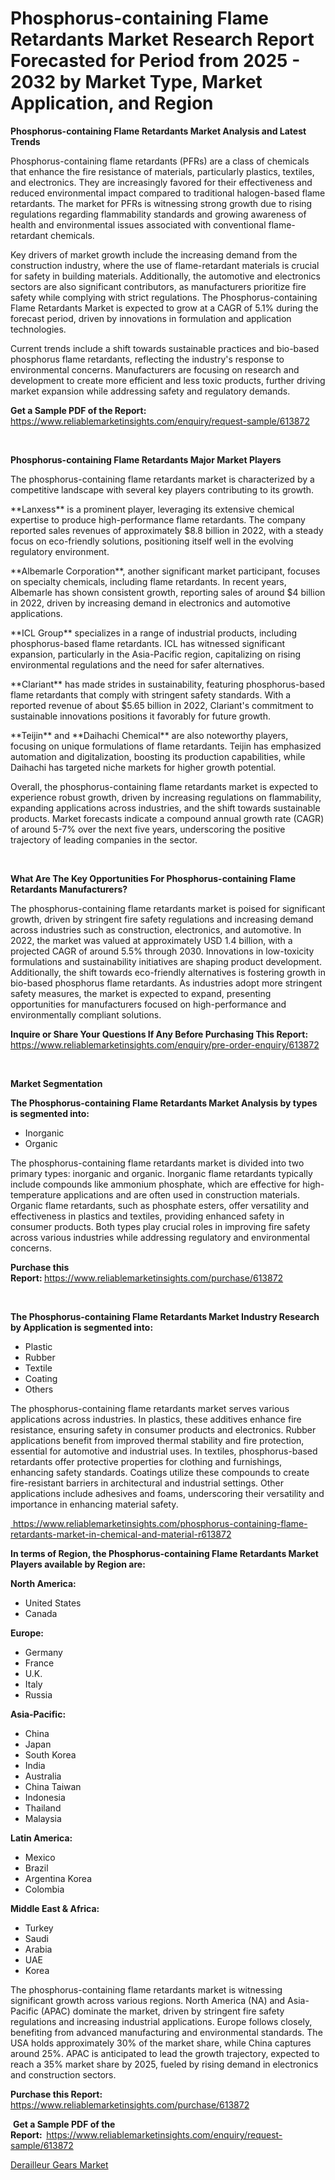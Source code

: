 <p><h1>Phosphorus-containing Flame Retardants Market Research Report Forecasted for Period from 2025 -  2032 by Market Type, Market Application, and Region</h1></p><p><strong>Phosphorus-containing Flame Retardants Market Analysis and Latest Trends</strong></p>
<p><p>Phosphorus-containing flame retardants (PFRs) are a class of chemicals that enhance the fire resistance of materials, particularly plastics, textiles, and electronics. They are increasingly favored for their effectiveness and reduced environmental impact compared to traditional halogen-based flame retardants. The market for PFRs is witnessing strong growth due to rising regulations regarding flammability standards and growing awareness of health and environmental issues associated with conventional flame-retardant chemicals.</p><p>Key drivers of market growth include the increasing demand from the construction industry, where the use of flame-retardant materials is crucial for safety in building materials. Additionally, the automotive and electronics sectors are also significant contributors, as manufacturers prioritize fire safety while complying with strict regulations. The Phosphorus-containing Flame Retardants Market is expected to grow at a CAGR of 5.1% during the forecast period, driven by innovations in formulation and application technologies.</p><p>Current trends include a shift towards sustainable practices and bio-based phosphorus flame retardants, reflecting the industry's response to environmental concerns. Manufacturers are focusing on research and development to create more efficient and less toxic products, further driving market expansion while addressing safety and regulatory demands.</p></p>
<p><strong>Get a Sample PDF of the Report:&nbsp;</strong> <a href="https://www.reliablemarketinsights.com/enquiry/request-sample/613872?utm_campaign=3064&utm_medium=2&utm_source=Github&utm_content=ia&utm_term=24032025&utm_id=phosphorus-containing-flame-retardants">https://www.reliablemarketinsights.com/enquiry/request-sample/613872</a></p>
<p>&nbsp;</p>
<p><strong>Phosphorus-containing Flame Retardants Major Market Players</strong></p>
<p><p>The phosphorus-containing flame retardants market is characterized by a competitive landscape with several key players contributing to its growth. </p><p>**Lanxess** is a prominent player, leveraging its extensive chemical expertise to produce high-performance flame retardants. The company reported sales revenues of approximately $8.8 billion in 2022, with a steady focus on eco-friendly solutions, positioning itself well in the evolving regulatory environment.</p><p>**Albemarle Corporation**, another significant market participant, focuses on specialty chemicals, including flame retardants. In recent years, Albemarle has shown consistent growth, reporting sales of around $4 billion in 2022, driven by increasing demand in electronics and automotive applications.</p><p>**ICL Group** specializes in a range of industrial products, including phosphorus-based flame retardants. ICL has witnessed significant expansion, particularly in the Asia-Pacific region, capitalizing on rising environmental regulations and the need for safer alternatives.</p><p>**Clariant** has made strides in sustainability, featuring phosphorus-based flame retardants that comply with stringent safety standards. With a reported revenue of about $5.65 billion in 2022, Clariant's commitment to sustainable innovations positions it favorably for future growth.</p><p>**Teijin** and **Daihachi Chemical** are also noteworthy players, focusing on unique formulations of flame retardants. Teijin has emphasized automation and digitalization, boosting its production capabilities, while Daihachi has targeted niche markets for higher growth potential.</p><p>Overall, the phosphorus-containing flame retardants market is expected to experience robust growth, driven by increasing regulations on flammability, expanding applications across industries, and the shift towards sustainable products. Market forecasts indicate a compound annual growth rate (CAGR) of around 5-7% over the next five years, underscoring the positive trajectory of leading companies in the sector.</p></p>
<p>&nbsp;</p>
<p><strong>What Are The Key Opportunities For Phosphorus-containing Flame Retardants Manufacturers?</strong></p>
<p><p>The phosphorus-containing flame retardants market is poised for significant growth, driven by stringent fire safety regulations and increasing demand across industries such as construction, electronics, and automotive. In 2022, the market was valued at approximately USD 1.4 billion, with a projected CAGR of around 5.5% through 2030. Innovations in low-toxicity formulations and sustainability initiatives are shaping product development. Additionally, the shift towards eco-friendly alternatives is fostering growth in bio-based phosphorus flame retardants. As industries adopt more stringent safety measures, the market is expected to expand, presenting opportunities for manufacturers focused on high-performance and environmentally compliant solutions.</p></p>
<p><strong>Inquire or Share Your Questions If Any Before Purchasing This Report:</strong> <a href="https://www.reliablemarketinsights.com/enquiry/pre-order-enquiry/613872?utm_campaign=3064&utm_medium=2&utm_source=Github&utm_content=ia&utm_term=24032025&utm_id=phosphorus-containing-flame-retardants">https://www.reliablemarketinsights.com/enquiry/pre-order-enquiry/613872</a></p>
<p>&nbsp;</p>
<p><strong>Market Segmentation</strong></p>
<p><strong>The Phosphorus-containing Flame Retardants Market Analysis by types is segmented into:</strong></p>
<p><ul><li>Inorganic</li><li>Organic</li></ul></p>
<p><p>The phosphorus-containing flame retardants market is divided into two primary types: inorganic and organic. Inorganic flame retardants typically include compounds like ammonium phosphate, which are effective for high-temperature applications and are often used in construction materials. Organic flame retardants, such as phosphate esters, offer versatility and effectiveness in plastics and textiles, providing enhanced safety in consumer products. Both types play crucial roles in improving fire safety across various industries while addressing regulatory and environmental concerns.</p></p>
<p><strong>Purchase this Report:&nbsp;</strong><a href="https://www.reliablemarketinsights.com/purchase/613872?utm_campaign=3064&utm_medium=2&utm_source=Github&utm_content=ia&utm_term=24032025&utm_id=phosphorus-containing-flame-retardants">https://www.reliablemarketinsights.com/purchase/613872</a></p>
<p>&nbsp;</p>
<p><strong>The Phosphorus-containing Flame Retardants Market Industry Research by Application is segmented into:</strong></p>
<p><ul><li>Plastic</li><li>Rubber</li><li>Textile</li><li>Coating</li><li>Others</li></ul></p>
<p><p>The phosphorus-containing flame retardants market serves various applications across industries. In plastics, these additives enhance fire resistance, ensuring safety in consumer products and electronics. Rubber applications benefit from improved thermal stability and fire protection, essential for automotive and industrial uses. In textiles, phosphorus-based retardants offer protective properties for clothing and furnishings, enhancing safety standards. Coatings utilize these compounds to create fire-resistant barriers in architectural and industrial settings. Other applications include adhesives and foams, underscoring their versatility and importance in enhancing material safety.</p></p>
<p><a href="https://www.reliablemarketinsights.com/phosphorus-containing-flame-retardants-market-in-chemical-and-material-r613872?utm_campaign=3064&utm_medium=2&utm_source=Github&utm_content=ia&utm_term=24032025&utm_id=phosphorus-containing-flame-retardants">&nbsp;https://www.reliablemarketinsights.com/phosphorus-containing-flame-retardants-market-in-chemical-and-material-r613872</a></p>
<p><strong>In terms of Region, the Phosphorus-containing Flame Retardants Market Players available by Region are:</strong></p>
<p>
    <p> <strong> North America: </strong>
        <ul>
            <li>United States</li>
            <li>Canada</li>
        </ul>
        </p> 
    <p> <strong> Europe: </strong>
        <ul>
            <li>Germany</li>
            <li>France</li>
            <li>U.K.</li>
            <li>Italy</li>
            <li>Russia</li>
        </ul>
        </p> 
    <p> <strong> Asia-Pacific: </strong>
        <ul>
            <li>China</li>
            <li>Japan</li>
            <li>South Korea</li>
            <li>India</li>
            <li>Australia</li>
            <li>China Taiwan</li>
            <li>Indonesia</li>
            <li>Thailand</li>
            <li>Malaysia</li>
        </ul>
        </p> 
    <p> <strong> Latin America: </strong>
        <ul>
            <li>Mexico</li>
            <li>Brazil</li>
            <li>Argentina Korea</li>
            <li>Colombia</li>
        </ul>
        </p> 
    <p> <strong> Middle East & Africa: </strong>
        <ul>
            <li>Turkey</li>
            <li>Saudi</li>
            <li>Arabia</li>
            <li>UAE</li>
            <li>Korea</li>
        </ul>
    </p>
    </p>
<p><p>The phosphorus-containing flame retardants market is witnessing significant growth across various regions. North America (NA) and Asia-Pacific (APAC) dominate the market, driven by stringent fire safety regulations and increasing industrial applications. Europe follows closely, benefiting from advanced manufacturing and environmental standards. The USA holds approximately 30% of the market share, while China captures around 25%. APAC is anticipated to lead the growth trajectory, expected to reach a 35% market share by 2025, fueled by rising demand in electronics and construction sectors.</p></p>
<p><strong>Purchase this Report: </strong><a href="https://www.reliablemarketinsights.com/purchase/613872?utm_campaign=3064&utm_medium=2&utm_source=Github&utm_content=ia&utm_term=24032025&utm_id=phosphorus-containing-flame-retardants">https://www.reliablemarketinsights.com/purchase/613872</a></p>
<p>&nbsp;<strong>Get a Sample PDF of the Report:&nbsp;&nbsp;</strong><a href="https://www.reliablemarketinsights.com/enquiry/request-sample/613872?utm_campaign=3064&utm_medium=2&utm_source=Github&utm_content=ia&utm_term=24032025&utm_id=phosphorus-containing-flame-retardants">https://www.reliablemarketinsights.com/enquiry/request-sample/613872</a></p>
<p><strong></strong></p>
<p><p><a href="https://github.com/rianttegang/Market-Research-Report-List-1/blob/main/derailleur-gears-market.md?utm_campaign=3064&utm_medium=2&utm_source=Github&utm_content=ia&utm_term=24032025&utm_id=phosphorus-containing-flame-retardants">Derailleur Gears Market</a></p></p>